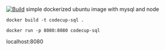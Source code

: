 [![Build](https://github.com/codecup-codeday/chal-sql/actions/workflows/docker-image.yml/badge.svg)](https://github.com/codecup-codeday/chal-sql/actions/workflows/docker-image.yml)
simple dockerized ubuntu image with mysql and node
```
docker build -t codecup-sql .
```
```
docker run -p 8080:8080 codecup-sql
```
localhost:8080
